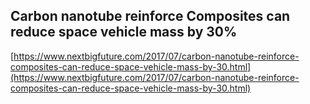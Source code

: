 ## Carbon nanotube reinforce Composites can reduce space vehicle mass by 30%
  
  [https://www.nextbigfuture.com/2017/07/carbon-nanotube-reinforce-composites-can-reduce-space-vehicle-mass-by-30.html](https://www.nextbigfuture.com/2017/07/carbon-nanotube-reinforce-composites-can-reduce-space-vehicle-mass-by-30.html)